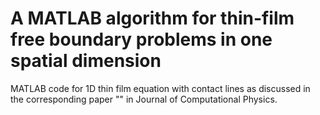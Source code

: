 # A MATLAB algorithm for thin-film free boundary problems in one spatial dimension
MATLAB code for 1D thin film equation with contact lines as discussed in the corresponding paper "" in Journal of Computational Physics.
